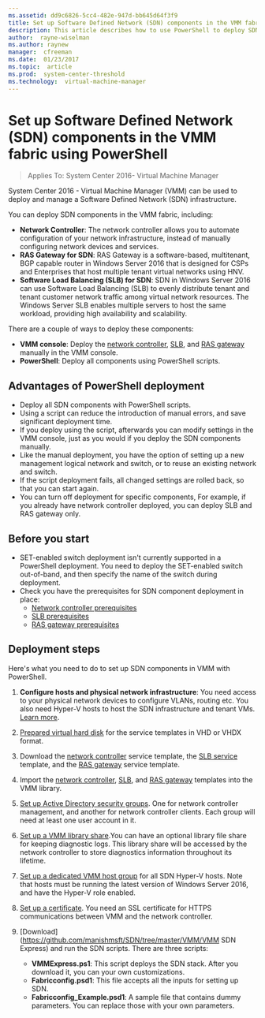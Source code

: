 ```yaml
---
ms.assetid: dd9c6826-5cc4-482e-947d-bb645d64f3f9
title: Set up Software Defined Network (SDN) components in the VMM fabric using PowerShell
description: This article describes how to use PowerShell to deploy SDN components in the VMM fabric
author:  rayne-wiselman
ms.author: raynew
manager:  cfreeman
ms.date:  01/23/2017
ms.topic:  article
ms.prod:  system-center-threshold
ms.technology:  virtual-machine-manager
---
```


# Set up Software Defined Network (SDN) components in the VMM fabric using PowerShell

>Applies To: System Center 2016- Virtual Machine Manager

System Center 2016 - Virtual Machine Manager (VMM) can be used to deploy and manage a Software Defined Network (SDN) infrastructure.

You can deploy SDN components in the VMM fabric, including:

- **Network Controller**: The network controller allows you to automate configuration of your network infrastructure, instead of manually configuring network devices and services.
- **RAS Gateway for SDN**: RAS Gateway is a software-based, multitenant, BGP capable router in Windows Server 2016 that is designed for CSPs and Enterprises that host multiple tenant virtual networks using HNV.
- **Software Load Balancing (SLB) for SDN**: SDN in Windows Server 2016 can use Software Load Balancing (SLB) to evenly distribute tenant and tenant customer network traffic among virtual network resources. The Windows Server SLB enables multiple servers to host the same workload, providing high availability and scalability.

There are a couple of ways to deploy these components:

- **VMM console**: Deploy the [network controller](../sdn-controller.md), [SLB](sdn-slb.md), and [RAS gateway](sdn-gateway.md) manually in the VMM console.
- **PowerShell**: Deploy all components using PowerShell scripts.

## Advantages of PowerShell deployment

- Deploy all SDN components with PowerShell scripts.
- Using a script can reduce the introduction of manual errors, and save significant deployment time.
- If you deploy using the script, afterwards you can modify settings in the VMM console, just as you would if you deploy the SDN components manually.
- Like the manual deployment, you have the option of setting up a new management logical network and switch, or to reuse an existing network and switch.
- If the script deployment fails, all changed settings are rolled back, so that you can start again.
- You can turn off deployment for specific components, For example, if you already have network controller deployed, you can deploy SLB and RAS gateway only.


## Before you start

- SET-enabled switch deployment isn't currently supported in a PowerShell deployment. You need to deploy the SET-enabled switch out-of-band, and then specify the name of the switch during deployment.
- Check you have the prerequisites for SDN component deployment in place:
    - [Network controller prerequisites](../sdn-controller.md#before-you-start)
    - [SLB prerequisites](sdn-slb.md#before-you-start)
    - [RAS gateway prerequisites](sdn-gateway.md#before-you-start)

## Deployment steps

Here's what you need to do to set up SDN components in VMM with PowerShell.


1. **Configure hosts and physical network infrastructure**: You need access to your physical network devices to configure VLANs, routing etc. You also need Hyper-V hosts to host the SDN infrastructure and tenant VMs. [Learn more](https://technet.microsoft.com/windows-server-docs/networking/sdn/plan/plan-a-software-defined-network-infrastructure).
2. [Prepared virtual hard disk](../sdn-controller.md#prepare-a-virtual-hard-disk) for the service templates in VHD or VHDX format.
3. Download the [network controller](../sdn-controller.md#download-the-network-controller-service-template) service template, the [SLB service](sdn-slb.md#download-the-service-template) template, and the [RAS gateway](sdn-gateway.md#download-the-service-template) service template.
4. Import the [network controller](../sdn-controller.md#import-the-template), [SLB](sdn-slb.md#import-the-service-template), and [RAS gateway](sdn-gateway.md#import-the-service-template) templates into the VMM library.
5. [Set up Active Directory security groups](../sdn-controller.md#set-up-active-directory-groups). One for network controller management, and another for network controller clients. Each group will need at least one user account in it.
6. [Set up a VMM library share](../sdn-controller.md#create-a-library-share-for-logging).You can have an optional library file share for keeping diagnostic logs. This library share will be accessed by the network controller to store diagnostics information throughout its lifetime.
7. [Set up a dedicated VMM host group](../sdn-controller.md#set-up-host-groups) for all SDN Hyper-V hosts. Note that hosts must be running the latest version of Windows Server 2016, and have the Hyper-V role enabled.
8. [Set up a certificate](../sdn-controller.md#set-up-the-security-certificates). You need an SSL certificate for HTTPS communications between VMM and the network controller.
9. [Download](https://github.com/manishmsft/SDN/tree/master/VMM/VMM SDN Express) and run the SDN scripts. There are three scripts:

    - **VMMExpress.ps1**: This script deploys the SDN stack. After you download it, you can your own customizations.
    - **Fabricconfig.psd1**: This file accepts all the inputs for setting up SDN.
    - **Fabricconfig_Example.psd1**: A sample file that contains dummy parameters. You can replace those with your own parameters.
